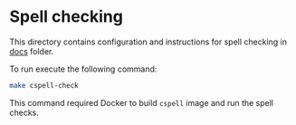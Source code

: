 # Spell checking

This directory contains configuration and instructions for spell checking in 
[docs](https://github.com/VictoriaMetrics/VictoriaMetrics/tree/master/docs) folder.

To run execute the following command:
```sh
make cspell-check
```

This command required Docker to build `cspell` image and run the spell checks. 